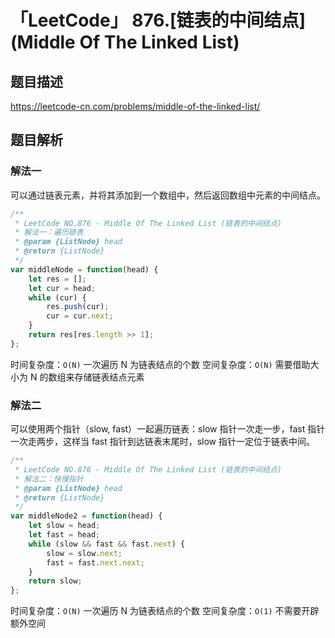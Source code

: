 # 「LeetCode」 876.[链表的中间结点](Middle Of The Linked List)

## 题目描述

<https://leetcode-cn.com/problems/middle-of-the-linked-list/>

## 题目解析

### 解法一

可以通过链表元素，并将其添加到一个数组中，然后返回数组中元素的中间结点。

```js
/**
 * LeetCode NO.876 - Middle Of The Linked List (链表的中间结点)
 * 解法一：遍历链表
 * @param {ListNode} head
 * @return {ListNode}
 */
var middleNode = function(head) {
    let res = [];
    let cur = head;
    while (cur) {
        res.push(cur);
        cur = cur.next;
    }
    return res[res.length >> 1];
};
```

时间复杂度：`O(N)` 一次遍历 N 为链表结点的个数
空间复杂度：`O(N)` 需要借助大小为 N 的数组来存储链表结点元素

### 解法二

可以使用两个指针（slow, fast）一起遍历链表：slow 指针一次走一步，fast 指针一次走两步，这样当 fast 指针到达链表末尾时，slow 指针一定位于链表中间。

```js
/**
 * LeetCode NO.876 - Middle Of The Linked List (链表的中间结点)
 * 解法二：快慢指针
 * @param {ListNode} head
 * @return {ListNode}
 */
var middleNode2 = function(head) {
    let slow = head;
    let fast = head;
    while (slow && fast && fast.next) {
        slow = slow.next;
        fast = fast.next.next;
    }
    return slow;
};

```

时间复杂度：`O(N)` 一次遍历 N 为链表结点的个数
空间复杂度：`O(1)` 不需要开辟额外空间
